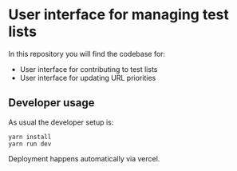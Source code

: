 # User interface for managing test lists

In this repository you will find the codebase for:
* User interface for contributing to test lists
* User interface for updating URL priorities

## Developer usage

As usual the developer setup is:
```
yarn install
yarn run dev
```

Deployment happens automatically via vercel.

